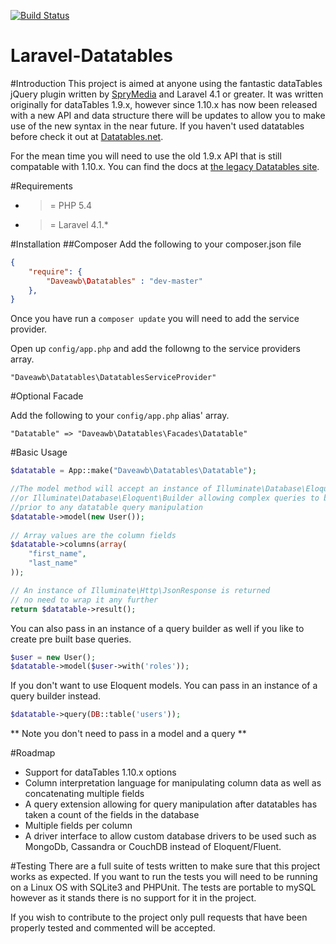 [![Build Status](https://travis-ci.org/Daveawb/Laravel-Datatables.svg?branch=master)](https://travis-ci.org/Daveawb/Laravel-Datatables)

Laravel-Datatables
==================
#Introduction
This project is aimed at anyone using the fantastic dataTables jQuery plugin written by [SpryMedia](http://sprymedia.co.uk/) and Laravel 4.1 or greater. It was written originally for dataTables 1.9.x, however since 1.10.x has now been released with a new API and data structure there will be updates to allow you to make use of the new syntax in the near future. If you haven't used datatables before check it out at [Datatables.net](http://datatables.net/).

For the mean time you will need to use the old 1.9.x API that is still compatable with 1.10.x. You can find the docs at [the legacy Datatables site](http://legacy.datatables.net/).

#Requirements
- >= PHP 5.4
- >= Laravel 4.1.*

#Installation
##Composer
Add the following to your composer.json file

````json
{
    "require": {
        "Daveawb\Datatables" : "dev-master"
    },
}
````

Once you have run a `composer update` you will need to add the service provider.

Open up `config/app.php` and add the followng to the service providers array.

````
"Daveawb\Datatables\DatatablesServiceProvider"
````
#Optional Facade

Add the following to your `config/app.php` alias' array.

````
"Datatable" => "Daveawb\Datatables\Facades\Datatable"
````

#Basic Usage

````php
$datatable = App::make("Daveawb\Datatables\Datatable");

//The model method will accept an instance of Illuminate\Database\Eloquent\Model
//or Illuminate\Database\Eloquent\Builder allowing complex queries to be built
//prior to any datatable query manipulation
$datatable->model(new User());
 
// Array values are the column fields
$datatable->columns(array(
    "first_name",
    "last_name"
));

// An instance of Illuminate\Http\JsonResponse is returned
// no need to wrap it any further
return $datatable->result();
````

You can also pass in an instance of a query builder as well if you like to create pre built base queries.

````php
$user = new User();
$datatable->model($user->with('roles'));
````

If you don't want to use Eloquent models. You can pass in an instance of a query builder instead.

````php
$datatable->query(DB::table('users'));
````
** Note you don't need to pass in a model and a query **

#Roadmap
- Support for dataTables 1.10.x options
- Column interpretation language for manipulating column data as well as concatenating multiple fields
- A query extension allowing for query manipulation after datatables has taken a count of the fields in the database
- Multiple fields per column
- A driver interface to allow custom database drivers to be used such as MongoDb, Cassandra or CouchDB instead of Eloquent/Fluent.

#Testing
There are a full suite of tests written to make sure that this project works as expected. If you want to run the tests you will need to be running on a Linux OS with SQLite3 and PHPUnit. The tests are portable to mySQL however as it stands there is no support for it in the project.

If you wish to contribute to the project only pull requests that have been properly tested and commented will be accepted.

